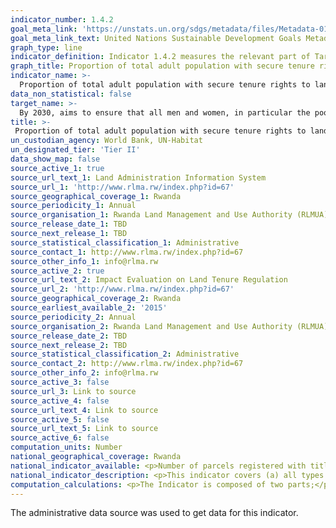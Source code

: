 ```yaml
---
indicator_number: 1.4.2
goal_meta_link: 'https://unstats.un.org/sdgs/metadata/files/Metadata-01-04-02.pdf'
goal_meta_link_text: United Nations Sustainable Development Goals Metadata (pdf 894kB)
graph_type: line
indicator_definition: Indicator 1.4.2 measures the relevant part of Target 1.4 (ensure men and women have equal rights to economic resources, as well as access to …, ownership of and control over land and other forms of property, inheritance, natural resources). It measures the results of policies that aim to strengthen tenure security for all, including women and other vulnerable groups. Indicator 1.4.2 covers (a) all types of land use (such as residential, commercial, agricultural, forestry, grazing, wetlands based on standard land-use classification) in both rural and urban areas; and (b) all land tenure types as recognized at the country level, such as freehold, leasehold, public land, customary land. An individual can hold land in his/her own name, jointly with other individuals, as a member of a household, or collectively as member of group , cooperative or other type of association. 
graph_title: Proportion of total adult population with secure tenure rights to land by sex
indicator_name: >-
  Proportion of total adult population with secure tenure rights to land, with legally recognized documentation, and who perceive their rights to land as secure, by sex and by type of tenure
data_non_statistical: false
target_name: >-
  By 2030, aims to ensure that all men and women, in particular the poor and the vulnerable, have equal rights to economic resources, as well as access to basic services, ownership and control over land and other forms of property, inheritance, natural resources, appropriate new technology and financial services, including microfinance.
title: >-
 Proportion of total adult population with secure tenure rights to land by sex
un_custodian_agency: World Bank, UN-Habitat
un_designated_tier: 'Tier II'
data_show_map: false
source_active_1: true
source_url_text_1: Land Administration Information System
source_url_1: 'http://www.rlma.rw/index.php?id=67'
source_geographical_coverage_1: Rwanda
source_periodicity_1: Annual
source_organisation_1: Rwanda Land Management and Use Authority (RLMUA)
source_release_date_1: TBD
source_next_release_1: TBD
source_statistical_classification_1: Administrative
source_contact_1: http://www.rlma.rw/index.php?id=67
source_other_info_1: info@rlma.rw
source_active_2: true
source_url_text_2: Impact Evaluation on Land Tenure Regulation
source_url_2: 'http://www.rlma.rw/index.php?id=67'
source_geographical_coverage_2: Rwanda
source_earliest_available_2: '2015'
source_periodicity_2: Annual
source_organisation_2: Rwanda Land Management and Use Authority (RLMUA)
source_release_date_2: TBD
source_next_release_2: TBD
source_statistical_classification_2: Administrative
source_contact_2: http://www.rlma.rw/index.php?id=67
source_other_info_2: info@rlma.rw
source_active_3: false
source_url_3: Link to source
source_active_4: false
source_url_text_4: Link to source
source_active_5: false
source_url_text_5: Link to source
source_active_6: false
computation_units: Number
national_geographical_coverage: Rwanda
national_indicator_available: <p>Number of parcels registered with titles deeds,</p> Proportion of total population who perceive their rights to land as secure.
national_indicator_description: <p>This indicator covers (a) all types of land use (such as residential, commercial, agricultural, forestry, grazing, wetlands based on standard land-use classification) in both rural and urban areas; and (b) all land tenure types as recognized at the country level, such as freehold, leasehold, public land, customary land. An individual can hold land in his/her own name, jointly with other individuals, as a member of a household, or collectively as member of group1, cooperative or other type of association. Secure tenure rights; comprised of two sub-components; (i) legally recognized documentation and (ii) perception of the security of tenure, which are both necessary to provide a full measurement of tenure security.</p><p>Legally recognized documentation; Legal documentation of rights refers to the recording and publication of information on the nature and location of land, rights and right holders in a form that is recognized by government and is therefore official.</p><p>Perceived security of tenure; Perception of tenure security refers to an individual’s perception of the likelihood of involuntary loss of land, such as disagreement of the ownership rights over land or ability to use it, regardless of the formal status and can be more optimistic or pessimistic. Although those without land rights’ documentation may frequently be perceived to be under threat, and those with documentation perceived as protected, there may be situations where documented land rights alone are insufficient to guarantee tenure security. Conversely, even without legally recognized documentation, individuals may feel themselves to be protected against eviction or dispossession.</p> Perceptions of tenure to be secure if; (i) The landholder does not report a fear of involuntary loss of the land within the next five years due to, for example, intra-family, community or external threats and (ii) The landholder reports having the right to bequeath the land. 
computation_calculations: <p>The Indicator is composed of two parts;</p><p>(A) measures the incidence of adults with legally recognized documentation over land among the total adult population; while</p><p>(B) focuses on the incidence of adults who report having perceived secure rights to land among the adult population.</p><p>Part (A) and part (B) provide two complementary data sets on security of tenure rights, needed for measuring the indicator.</p><p>Part(A) is calculated as (People (Adult) with legally recognized documentation over land / Total adult population) * 100, while</p> Part(B) is calculated as (People (Adult)who perceive their rights as secure / Total adult population) * 100. 
---
```

The administrative data source was used to get data for this indicator.  

